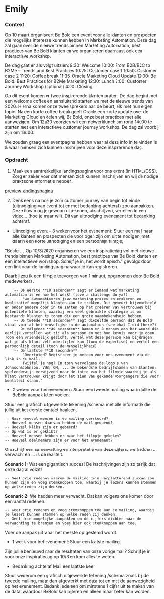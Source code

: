 # Emily

### Context

Op 10 maart organiseert Be Bold een event voor alle klanten en prospecten die mogelijks interesse kunnen hebben in Marketing Automation. Deze dag zal gaan over de nieuwe trends binnen Marketing Automation, best practices van Be Bold klanten en we organiseren daarnaast ook een interactieve workshop.

De dag gaat er als volgt uitzien:
9:30: Welcome
10:00: From B2B/B2C to B2Me – Trends and Best Practices 10:25: Customer case 1
10:50: Customer case 2
11:20: Coffee break
11:35: Oracle Marketing Cloud Update
12:00: Be Bold: Best Practices for B2Me Marketing
12:30: Lunch
2:00: Customer Journey Workshop (optional)
4:00: Closing

Op dit event komen er twee inspirerende klanten praten. De dag begint met een welcome coffee en aansluitend starten we met de nieuwe trends van 2020. Hierna komen onze twee sprekers aan de beurt, elk met hun eigen topic. Na een korte coffee break geeft Oracle een korte update over de Marketing Cloud en delen wij, Be Bold, onze best practices met alle aanwezigen. Om 12u30 voorzien wij een netwerklunch om rond 14u00 te starten met een interactieve customer journey workshop. De dag zal voorbij zijn om 16u00.

We zouden graag een eventpagina hebben waar al deze info in te vinden is & waar mensen zich kunnen inschrijven voor deze inspirerende dag.

### Opdracht

1. Maak een aantrekkelijke landingspagina voor ons event (in HTML/CSS). Zorg er zeker voor dat mensen zich kunnen inschrijven en wij de nodige praktische informatie hebben.

[preview landingspagina](https://tinevancorenland.github.io/Emily/)

2. Denk eens na hoe je zo’n customer journey van begin tot einde (uitnodiging van event tot en met bedanking achteraf) zou aanpakken. Deze flow mag je gewoon uittekenen, uitschrijven, vertellen in een video... (hoe je maar wil). Dit van uitnodiging evenement tot bedanking achteraf.

- Uitnodiging event - 3 weken voor het evenement:
  Stuur een mail naar alle klanten en prospecten die voor ogen zijn om uit te nodigen, met daarin een korte uitnodiging en een persoonlijk filmpje;

"Beste ...,
Op 10/3/2020 organiseren we een inspiratiedag vol met nieuwe trends binnen Marketing Automation, best practices van Be Bold klanten en een interactieve workshop.
Schrijf je in, het wordt episch." gevolgd door een link naar de landingspagina waar je kan registreren.

Daarbij zou ik een filmpje toevoegen van 1 minuut, opgenomen door Be Bold medewerkers.

        -- De eerste **10 seconden** zegt er iemand wat marketing automation is en hoe het werkt (love a challenge do ya?)
            "we automatiseren jouw marketing proces en proberen zo kwalitatief mogelijk klanten aan te trekken. Dit gebeurt bijvoorbeeld en onder andere door in te zetten op het creëren van vertrouwen bij potentiële klanten, waarbij een veel gebruikte strategie is om bestaande klanten te tonen die een grote naambekendheid hebben.
        -- De tweede **10 seconden** zegt diezelfde persoon dat Be Bold staat voor al het menselijke in de automation (see what I did there?)
        -- De volgende **30 seconden** komen er 3 mensen aan het woord die eerlijk vertellen wat zij als persoon en met hun kennis voor je doen. Toon een vriendelijk gezicht, vertel wat deze persoon kan bijdragen wat je als klant zelf moeilijker kan (toon de expertise) en vertel een persoonlijk detail (toon de menselijkheid).
        -- De laatste **10 seconden**
            "Overtuigd? Registreer je meteen voor ons evenement via de link in de mail.
            Twijfel je nog? En toon vervolgens de logo's van Johnson&Johnson, VUB, CM, ... de bekendste bedrijfsnamen van klanten; spelenderwijs verwijzend naar de intro van het filmpje waarbij je als klant vertrouwen krijgt door het zien van gekende voorgangers die voor kwaliteit staan."

- 2 weken voor het evenement:
  Stuur een tweede mailing waarin jullie de BeBold aanpak laten voelen.

Stuur een grafisch uitgewerkte tekening /schema met alle informatie die jullie uit het eerste contact haalden.

    -- Naar hoeveel mensen is de mailing verstuurd?
    -- Hoeveel mensen daarvan hebben de mail geopend?
    -- Hoeveel kliks zijn er gebeurd?
    -- Op wat is er geklikt?
    -- Hoeveel mensen hebben er naar het filmpje gekeken?
    -- Hoeveel deelnemers zijn er voor het evenement?

Omschrijf een samenvatting en interpretatie van deze cijfers: we hadden ... verwacht en ... is de realiteit.

**Scenario 1:** Wat een gigantisch succes! De inschrijvingen zijn zo talrijk dat onze dag al volzit!

    -- Geef drie redenen waarom de mailing zo'n verpletterend succes zou kunnen zijn en voeg stemknoppen toe, waarbij je lezers kunnen stemmen op welke reden zijn denken.

**Scenario 2:** We hadden meer verwacht. Dat kan volgens ons komen door een aantal redenen.

    -- Geef drie redenen en voeg stemknoppen toe aan je mailing, waarbij je lezers kunnen stemmen op welke reden zij denken.
    -- Geef drie mogelijke aanpakken om de cijfers dichter naar de verwachting te brengen en voeg hier ook stemknoppen aan toe.

Voer de aanpak uit waar het meeste op gestemd wordt.

- 1 week voor het evenement:
  Stuur een laatste mailing.

Zijn jullie benieuwd naar de resultaten van onze vorige mail?
Schrijf je in voor onze inspiratiedag op 10/3 en kom alles te weten.

- Bedanking achteraf
  Mail een laatste keer

Stuur wederom een grafisch uitgewerkte tekening /schema zoals bij de tweede mailing, maar dan afgewerkt met data tot en met de aanwezigheid op het evenement.
Bedank iedereen om minstens 1 cijfer uit te maken van de data, waardoor BeBold kan bijleren en alleen maar beter kan worden.
